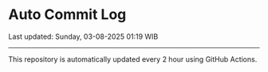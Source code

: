 # Auto Commit Log

Last updated: Sunday, 03-08-2025 01:19 WIB

---

This repository is automatically updated every 2 hour using GitHub Actions.
